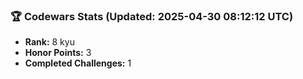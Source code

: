 ### 🏆 Codewars Stats (Updated: 2025-04-30 08:12:12 UTC)

- **Rank:** 8 kyu
- **Honor Points:** 3
- **Completed Challenges:** 1

